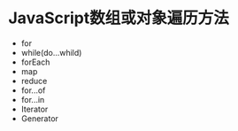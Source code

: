# JavaScript数组或对象遍历方法

* for
* while(do...whild)
* forEach
* map
* reduce
* for...of
* for...in
* Iterator
* Generator